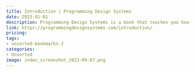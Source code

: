 ```yaml
---
title: Introduction | Programming Design Systems
date: 2023-01-01
description: Programming Design Systems is a book that teaches you how to design digital systems using code.
link: https://programmingdesignsystems.com/introduction/
pricing: 
tags: 
- unsorted-bookmarks-2 
categories: 
- Unsorted 
image: index_screenshot_2023-09-07.png
---
```

